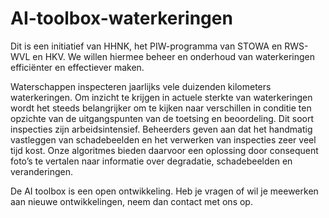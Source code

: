# AI-toolbox-waterkeringen

Dit is een initiatief van HHNK, het PIW-programma van STOWA en RWS-WVL en HKV. We willen hiermee beheer en onderhoud van waterkeringen efficiënter en effectiever maken.

Waterschappen inspecteren jaarlijks vele duizenden kilometers waterkeringen. Om inzicht te krijgen in actuele sterkte van waterkeringen wordt het steeds belangrijker om te kijken naar verschillen in conditie ten opzichte van de uitgangspunten van de toetsing en beoordeling. Dit soort inspecties zijn arbeidsintensief. Beheerders geven aan dat het handmatig vastleggen van schadebeelden en het verwerken van inspecties zeer veel tijd kost. Onze algoritmes bieden daarvoor een oplossing door consequent foto’s te vertalen naar informatie over degradatie, schadebeelden en veranderingen.

De AI toolbox is een open ontwikkeling. Heb je vragen of wil je meewerken aan nieuwe ontwikkelingen, neem dan contact met ons op.

